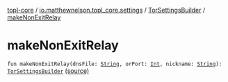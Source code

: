 [topl-core](../../index.md) / [io.matthewnelson.topl_core.settings](../index.md) / [TorSettingsBuilder](index.md) / [makeNonExitRelay](./make-non-exit-relay.md)

# makeNonExitRelay

`fun makeNonExitRelay(dnsFile: `[`String`](https://kotlinlang.org/api/latest/jvm/stdlib/kotlin/-string/index.html)`, orPort: `[`Int`](https://kotlinlang.org/api/latest/jvm/stdlib/kotlin/-int/index.html)`, nickname: `[`String`](https://kotlinlang.org/api/latest/jvm/stdlib/kotlin/-string/index.html)`): `[`TorSettingsBuilder`](index.md) [(source)](https://github.com/05nelsonm/TorOnionProxyLibrary-Android/blob/master/topl-core/src/main/java/io/matthewnelson/topl_core/settings/TorSettingsBuilder.kt#L354)